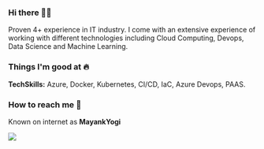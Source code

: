 ### Hi there 👋🏻 
Proven 4+ experience in IT industry. I come with an extensive experience of working with different technologies including Cloud Computing, Devops, Data Science and Machine Learning.


### Things I'm good at :fire:
**TechSkills:**  Azure, Docker, Kubernetes, CI/CD, IaC, Azure Devops, PAAS.


### How to reach me 📱
Known on internet as **MayankYogi** 

 [<img target="_blank" src="https://img.icons8.com/doodle/64/000000/linkedin-circled.png"/>](https://www.linkedin.com/in/mayank-yogi-806ba9156/)

